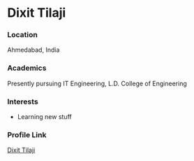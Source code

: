 # Dixit Tilaji

### Location

Ahmedabad, India

### Academics

Presently pursuing IT Engineering, L.D. College of Engineering

### Interests

- Learning new stuff

### Profile Link

[Dixit Tilaji](https://github.com/dixitt5)